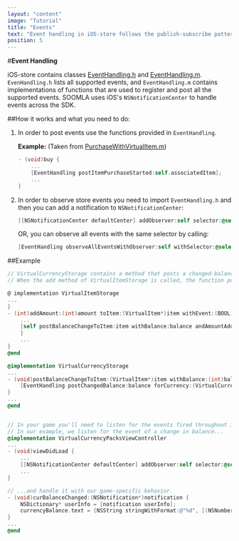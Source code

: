 ```yaml
---
layout: "content"
image: "Tutorial"
title: "Events"
text: "Event handling in iOS-store follows the publish-subscribe pattern."
position: 5
---
```


#**Event Handling**

iOS-store contains classes [EventHandling.h](https://github.com/soomla/ios-store/blob/master/SoomlaiOSStore/EventHandling.h) and [EventHandling.m](https://github.com/soomla/ios-store/blob/master/SoomlaiOSStore/EventHandling.m). `EvenHandling.h` lists all supported events, and `EventHandling.m` contains implementations of functions that are used to register and post all the supported events. SOOMLA uses iOS's `NSNotificationCenter` to handle events across the SDK.

##How it works and what you need to do:

 1. In order to post events use the functions provided in `EventHandling`.

    **Example:** (Taken from [PurchaseWithVirtualItem.m](https://github.com/soomla/ios-store/blob/master/SoomlaiOSStore/PurchaseTypes/PurchaseWithVirtualItem.m))

    ``` objectivec
    - (void)buy {
        ...
        [EventHandling postItemPurchaseStarted:self.associatedItem];
        ...
    }
    ```

 2. In order to observe store events you need to import `EventHandling.h` and then you can add a notification to `NSNotificationCenter`:

    ``` objectivec
    [[NSNotificationCenter defaultCenter] addObserver:self selector:@selector(yourCustomSelector:) name:EVENT_ITEM_PURCHASED object:nil];
    ```
    OR, you can observe all events with the same selector by calling:

    ``` objectivec
    [EventHandling observeAllEventsWithObserver:self withSelector:@selector(yourCustomSelector:)];
    ```

##Example

``` objectivec
// VirtualCurrencyStorage contains a method that posts a changed-balance event.
// When the add method of VirtualItemStorage is called, the function postBalanceChangeToItem is called, which fires a postChangedBalance event.

@ implementation VirtualItemStorage
...
}
- (int)addAmount:(int)amount toItem:(VirtualItem*)item withEvent:(BOOL)notify {
    ...
    [self postBalanceChangeToItem:item withBalance:balance andAmountAdded:amount];
    }
    ...
}
@end

@implementation VirtualCurrencyStorage
...
- (void)postBalanceChangeToItem:(VirtualItem*)item withBalance:(int)balance andAmountAdded:(int)amountAdded {
    [EventHandling postChangedBalance:balance forCurrency:(VirtualCurrency*)item withAmount:amountAdded];
}
...
@end


// In your game you'll need to listen for the events fired throughout iOS-store and handle them accordingly.
// In our example, we listen for the event of a change in balance...
@implementation VirtualCurrencyPacksViewController
...
- (void)viewDidLoad {
    ...
    [[NSNotificationCenter defaultCenter] addObserver:self selector:@selector(curBalanceChanged:) name:EVENT_CURRENCY_BALANCE_CHANGED object:nil];
    ...
}

// ...and handle it with our game-specific behavior.
- (void)curBalanceChanged:(NSNotification*)notification {
    NSDictionary* userInfo = [notification userInfo];
    currencyBalance.text = [NSString stringWithFormat:@"%d", [(NSNumber*)[userInfo objectForKey:@"balance"] intValue]];
}
...
@end

```

